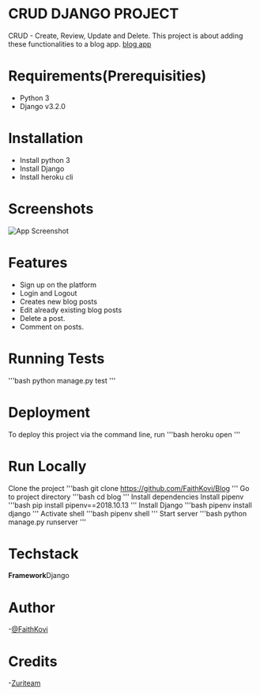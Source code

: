 # CRUD DJANGO PROJECT

CRUD - Create, Review, Update and Delete. This project is about adding these functionalities to a blog app.
[blog app]()

# Requirements(Prerequisities)
- Python 3
- Django v3.2.0


# Installation

- Install python 3
- Install Django
- Install heroku cli


# Screenshots
![App Screenshot](https://drive.google.com/file/d/11KyS5JtaSQQtbX-EugdhevqmRvZIjnL2/view?usp=drivesdk)

# Features
- Sign up on the platform
- Login and Logout
- Creates new blog posts
- Edit already existing blog posts
- Delete a post.
- Comment on posts.


# Running Tests
'''bash
   python manage.py test
'''

# Deployment
To deploy this project via the command line, run
'''bash
    heroku open
'''

# Run Locally
Clone the project
'''bash
    git clone https://github.com/FaithKovi/Blog
'''
Go to project directory
'''bash
    cd blog
'''
Install dependencies
    Install pipenv
'''bash
    pip install pipenv==2018.10.13
'''
    Install Django
'''bash
    pipenv install django
'''
    Activate shell
'''bash
    pipenv shell
'''
    Start server
'''bash
    python manage.py runserver
'''

# Techstack
**Framework**Django

# Author
-[@FaithKovi](https://github.com/FaithKovi)

# Credits

-[Zuriteam](https://twitter.com/theZuriTeam)